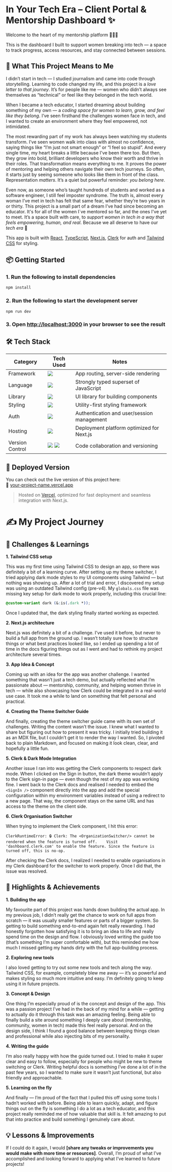 
# In Your Tech Era – Client Portal & Mentorship Dashboard ✨ 

Welcome to the heart of my mentorship platform 👩‍💻💫  

This is the dashboard I built to support women breaking into tech — a space to track progress, access resources, and stay connected between sessions. 

## 💖 What This Project Means to Me

I didn’t start in tech — I studied journalism and came into code through storytelling. Learning to code changed my life, and this project is a *love letter to that journey*. It’s for people like me — women who didn’t always see themselves as “technical” or feel like they belonged in the tech world.

When I became a tech educator, I started dreaming about building something of my own — a *coding space for women to learn, grow, and feel like they belong*. I’ve seen firsthand the challenges women face in tech, and I wanted to create an environment where they feel empowered, not intimidated.

The most rewarding part of my work has always been watching my students transform. I’ve seen women walk into class with almost no confidence, saying things like “I’m just not smart enough” or “I feel so stupid”. And every single time, my heart breaks a little because I've been there too. But then, they grow into bold, brilliant developers who know their worth and thrive in their roles. That transformation means everything to me. It proves the power of mentoring and helping others navigate their own tech journeys. So often, it starts just by seeing someone who looks like them in front of the class. Representation *matters*. It’s a quiet but powerful reminder: *you belong here*.

Even now, as someone who’s taught hundreds of students and worked as a software engineer, I still feel imposter syndrome. The truth is, almost every woman I’ve met in tech has felt that same fear, whether they’re two years in or thirty. This project is a small part of a dream I've had since becoming an educator. It's for all of the women I´ve mentored so far, and the ones I've yet to meet. It’s a space built with care, to *support women in tech in a way that feels empowering, human, and real*. Because we all deserve to have our *tech era* 💪

This app is built with [React](https://react.dev/), [TypeScript](https://www.typescriptlang.org/), [Next.js](https://nextjs.org), [Clerk](https://clerk.dev) for auth and [Tailwind CSS](https://tailwindcss.com/) for styling.

## 📦 Getting Started

### 1. Run the following to install dependencies

  ```bash
  npm install
  ```

### 2. Run the following to start the development server

  ```bash
  npm run dev
  ```

### 3. Open [http://localhost:3000](http://localhost:3000) in your browser to see the result

## 🛠️ Tech Stack

| Category        | Tech Used                                  | Notes                                           |
|-----------------|---------------------------------------------|-------------------------------------------------|
| Framework       | <img src="https://img.shields.io/badge/next%20js-000000?style=for-the-badge&logo=nextdotjs&logoColor=white" />   | App routing, server-side rendering              |
| Language        | <img src="https://img.shields.io/badge/TypeScript-007ACC?style=for-the-badge&logo=typescript&logoColor=white" /> | Strongly typed superset of JavaScript           |
| Library         | <img src="https://img.shields.io/badge/React-20232A?style=for-the-badge&logo=react&logoColor=61DAFB" />                  | UI library for building components              |
| Styling         | <img src="https://img.shields.io/badge/Tailwind_CSS-38B2AC?style=for-the-badge&logo=tailwind-css&logoColor=white" />    | Utility-first styling framework                 |
| Auth            | <img src="https://img.shields.io/badge/Clerk-6C47FF.svg?style=for-the-badge&logo=Clerk&logoColor=white" />                   | Authentication and user/session management      |
| Hosting         | <img src="https://img.shields.io/badge/Vercel-000000?style=for-the-badge&logo=vercel&logoColor=white" />                | Deployment platform optimized for Next.js       |
| Version Control | <img src="https://img.shields.io/badge/GIT-E44C30?style=for-the-badge&logo=git&logoColor=white" /> <img src="https://img.shields.io/badge/GitHub-100000?style=for-the-badge&logo=github&logoColor=white" /> | Code collaboration and versioning               |

## 🚀 Deployed Version

You can check out the live version of this project here:  
🔗 [your-project-name.vercel.app](https://your-project-name.vercel.app)

> Hosted on [Vercel](https://vercel.com), optimized for fast deployment and seamless integration with Next.js.

# ✍️ My Project Journey  

## 🧩 Challenges & Learnings

**1. Tailwind CSS setup**

This was my first time using Tailwind CSS to design an app, so there was definitely a bit of a learning curve. After setting up my theme switcher, I tried applying dark mode styles to my UI components using Tailwind — but nothing was showing up. After a lot of trial and error, I discovered my setup was using an outdated Tailwind config (pre-v4). My `globals.css` file was missing key setup for dark mode to work properly, including this crucial line:

  ```css
  @custom-variant dark (&:is(.dark *));
  ```
  Once I updated that, the dark styling finally started working as expected.

**2. Next.js architecture**

Next.js was definitely a bit of a challenge. I’ve used it before, but never to build a full app from the ground up. I wasn’t totally sure how to structure things or what best practices looked like, so I ended up spending a lot of time in the docs figuring things out as I went and had to rethink my project architecture several times.

**3. App Idea & Concept**

Coming up with an idea for the app was another challenge. I wanted something that wasn’t just a tech demo, but actually reflected what I’m passionate about — mentorship, community, and helping women thrive in tech — while also showcasing how Clerk could be integrated in a real-world use case. It took me a while to land on something that felt personal and practical.

**4. Creating the Theme Switcher Guide**

And finally, creating the theme switcher guide came with its own set of challenges. Writing the content wasn’t the issue. I knew what I wanted to share but figuring out how to present it was tricky. I initially tried building it as an MDX file, but I couldn’t get it to render the way I wanted. So, I pivoted back to plain Markdown, and focused on making it look clean, clear, and hopefully a little fun.

**5. Clerk & Dark Mode Integration**

Another issue I ran into was getting the Clerk components to respect dark mode. When I clicked on the Sign in button, the dark theme wouldn’t apply to the Clerk sign-in page — even though the rest of my app was working fine. I went back to the Clerk docs and realised I needed to embed the `<SignIn />` component directly into the app and add the special configuration within my environment variables instead of using a redirect to a new page. That way, the component stays on the same URL and has access to the theme on the client side.

**6. Clerk Organisation Switcher**

When trying to implement the <OrganisationSwitcher /> Clerk component, I hit this error:

  ```
  ClerkRuntimeError: 🔒 Clerk: The <OrganizationSwitcher/> cannot be rendered when the feature is turned off.    Visit 'dashboard.clerk.com' to enable the feature. Since the feature is turned off, this is no-op.
  ```

After checking the Clerk docs, I realized I needed to enable organisations in my Clerk dashboard for the switcher to work properly. Once I did that, the issue was resolved.

##  🌟 Highlights & Achievements  

**1. Building the app**

My favourite part of this project was hands down building the actual app. In my previous job, I didn’t really get the chance to work on full apps from scratch — it was usually smaller features or parts of a bigger system. So getting to build something end-to-end again felt really rewarding. I had honestly forgotten how satisfying it is to bring an idea to life and really spend time on the design and flow. I obviously loved writing the guide too (that’s something I’m super comfortable with), but this reminded me how much I missed getting my hands dirty with the full app-building process.

**2. Exploring new tools**

I also loved getting to try out some new tools and tech along the way. Tailwind CSS, for example, completely blew me away — it’s so powerful and makes styling so much more intuitive and easy. I’m definitely going to keep using it in future projects.

**3. Concept & Design**

One thing I’m especially proud of is the concept and design of the app. This was a passion project I’ve had in the back of my mind for a while — getting to actually do it through this task was an amazing feeling. Being able to finally build a site around something I deeply care about (mentorship, community, women in tech) made this feel really personal. And on the design side, I think I found a good balance between keeping things clean and professional while also injecting bits of my personality. 

**4. Writing the guide**

I’m also really happy with how the guide turned out. I tried to make it super clear and easy to follow, especially for people who might be new to theme switching or Clerk. Writing helpful docs is something I’ve done a lot of in the past few years, so I wanted to make sure it wasn’t just functional, but also friendly and approachable.

**5. Learning on the fly**

And finally — I’m proud of the fact that I pulled this off using some tools I hadn’t worked with before. Being able to learn quickly, adapt, and figure things out on the fly is something I do a lot as a tech educator, and this project really reminded me of how valuable that skill is. It felt amazing to put that into practice and build something I genuinely care about.

## 💡 Lessons & Improvements  

If I could do it again, I would **[share any tweaks or improvements you would make with more time or resources]**. Overall, I’m proud of what I’ve accomplished and looking forward to applying what I’ve learned to future projects!
